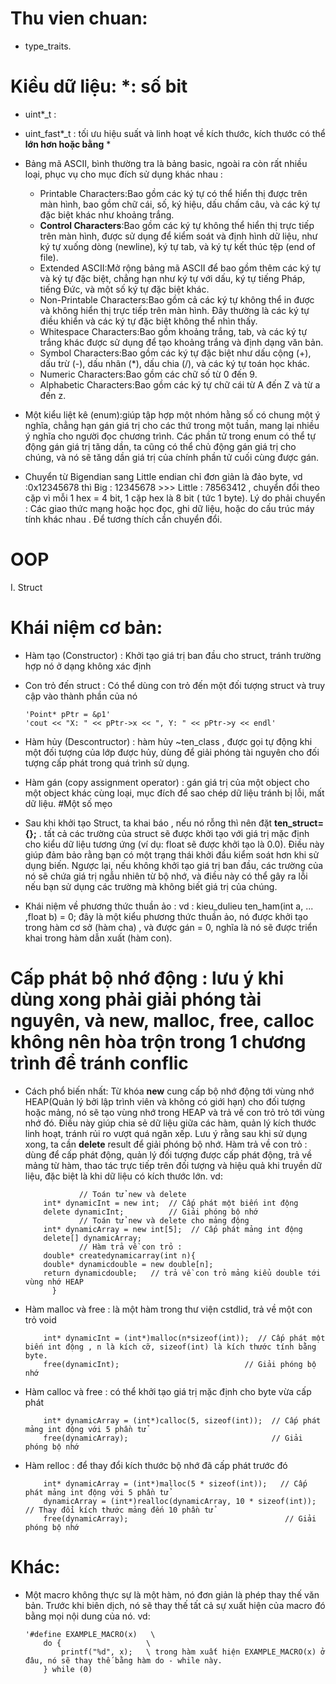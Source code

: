 # Thu vien chuan:
  - type_traits.

# Kiều dữ liệu: *: số bit
  - uint*_t : 
  - uint_fast*_t : tối ưu hiệu suất và linh hoạt về kích thước, kích thước có thể **lớn hơn hoặc bằng** *
  - Bảng mã ASCII, bình thường tra là bảng basic, ngoài ra còn rất nhiều loại, phục vụ cho mục đích sử dụng khác nhau : 
       + Printable Characters:Bao gồm các ký tự có thể hiển thị được trên màn hình, bao gồm chữ cái, số, ký hiệu, dấu chấm câu, và các ký tự đặc biệt khác như khoảng trắng.
       + **Control Characters**:Bao gồm các ký tự không thể hiển thị trực tiếp trên màn hình, được sử dụng để kiểm soát và định hình dữ liệu, như ký tự xuống dòng (newline), ký tự tab, và ký tự kết thúc tệp (end of file).
       + Extended ASCII:Mở rộng bảng mã ASCII để bao gồm thêm các ký tự và ký tự đặc biệt, chẳng hạn như ký tự với dấu, ký tự tiếng Pháp, tiếng Đức, và một số ký tự đặc biệt khác.
       + Non-Printable Characters:Bao gồm cả các ký tự không thể in được và không hiển thị trực tiếp trên màn hình. Đây thường là các ký tự điều khiển và các ký tự đặc biệt không thể nhìn thấy.
       + Whitespace Characters:Bao gồm khoảng trắng, tab, và các ký tự trắng khác được sử dụng để tạo khoảng trắng và định dạng văn bản.
       + Symbol Characters:Bao gồm các ký tự đặc biệt như dấu cộng (+), dấu trừ (-), dấu nhân (*), dấu chia (/), và các ký tự toán học khác.
       + Numeric Characters:Bao gồm các chữ số từ 0 đến 9.
       + Alphabetic Characters:Bao gồm các ký tự chữ cái từ A đến Z và từ a đến z.
   
  - Một kiểu liệt kê (enum):giúp tập hợp một nhóm hằng số có chung một ý nghĩa, chẳng hạn gán giá trị cho các thứ trong một tuần, mang lại nhiều ý nghĩa cho người đọc chương trình. Các phần tử trong enum có thể tự động gán giá trị tăng dần, ta cũng có thể chủ động gán giá trị cho chúng, và nó sẽ tăng dần giá trị của chính phần tử cuối cùng được gán.
  - Chuyển từ Bigendian sang Little endian chỉ đơn giản là đảo byte, vd :0x12345678 thì  Big : 12345678  >>> Little :  78563412  , chuyển đổi theo cặp vì mỗi 1 hex = 4 bit, 1 cặp hex là 8 bit ( tức 1 byte). Lý do phải chuyển : Các giao thức mạng hoặc học đọc, ghi dữ liệu, hoặc do cấu trúc máy tính khác nhau . Để tương thích cần chuyển đổi. 

# OOP
  I. Struct
# Khái niệm cơ bản:
  - Hàm tạo (Constructor) : Khởi tạo giá trị ban đầu cho struct, tránh trường hợp nó ở dạng không xác định
  - Con trỏ đến struct : Có thể dùng con trỏ đến một đối tượng struct và truy cập vào thành phần của nó
    
        'Point* pPtr = &p1'
        'cout << "X: " << pPtr->x << ", Y: " << pPtr->y << endl'
  - Hàm hủy (Descontructor) : hàm hủy ~ten_class , được gọi tự động khi một đối tượng của lớp được hủy, dùng để giải phóng tài nguyên cho đối tượng cấp phát trong quá trình sử dụng.
  - Hàm gán (copy assignment operator) : gán giá trị của một object cho một object khác cùng loại, mục đích để sao chép dữ liệu tránh bị lỗi, mất dữ liệu.
#Một số mẹo 
  - Sau khi khởi tạo Struct, ta khai báo , nếu nó rỗng thì nên đặt **ten_struct={};** .  tất cả các trường của struct sẽ được khởi tạo với giá trị mặc định cho kiểu dữ liệu tương ứng (ví dụ: float sẽ được khởi tạo là 0.0). Điều này giúp đảm bảo rằng bạn có một trạng thái khởi đầu kiểm soát hơn khi sử dụng biến. Ngược lại, nếu không khởi tạo giá trị ban đầu,  các trường của nó sẽ chứa giá trị ngẫu nhiên từ bộ nhớ, và điều này có thể gây ra lỗi nếu bạn sử dụng các trường mà không biết giá trị của chúng.
  - Khái niệm về phương thức thuần ảo : vd : kieu_dulieu ten_ham(int a, ... ,float b) = 0; đây là một kiểu phương thức thuần ảo, nó được khởi tạo trong hàm cơ sở (hàm cha) , và được gán = 0, nghĩa là nó sẽ được triển khai trong hàm dẫn xuất (hàm con).

# Cấp phát bộ nhớ động : lưu ý khi dùng xong phải giải phóng tài nguyên, và new, malloc, free, calloc không nên hòa trộn trong 1 chương trình để tránh conflic
  - Cách phổ biến nhất:  Từ khóa **new** cung cấp bộ nhớ động tới vùng nhớ HEAP(Quản lý bởi lập trình viên và không có giới hạn) cho đối tượng hoặc mảng, nó sẽ tạo vùng nhớ trong HEAP và trả về con trỏ trỏ tới vùng nhớ đó. Điều này giúp chia sẻ dữ liệu giữa các hàm, quản lý kích thước linh hoạt, tránh rủi ro vượt quá ngăn xếp. Lưu ý rằng sau khi sử dụng xong, ta cần **delete** result để giải phóng bộ nhớ. Hàm trả về con trỏ : dùng để cấp phát động, quản lý đối tượng được cấp phát động, trả về mảng từ hàm, thao tác trực tiếp trên đối tượng và hiệu quả khi truyền dữ liệu, đặc biệt là khi dữ liệu có kích thước lớn.  vd:

                    // Toán tử new và delete 
            int* dynamicInt = new int;  // Cấp phát một biến int động
            delete dynamicInt;          // Giải phóng bộ nhớ
                    // Toán tử new và delete cho mảng động 
            int* dynamicArray = new int[5];  // Cấp phát mảng int động
            delete[] dynamicArray;
                    // Hàm trả về con trỏ :
            double* createdynamicarray(int n){
            double* dynamicdouble = new double[n];
            return dynamicdouble;   // trả về con trỏ mảng kiểu double tới vùng nhớ HEAP
              } 
  - Hàm malloc và free : là một hàm trong thư viện cstdlid, trả về một con trỏ void 

            int* dynamicInt = (int*)malloc(n*sizeof(int));  // Cấp phát một biến int động , n là kích cỡ, sizeof(int) là kích thước tính bằng byte.
            free(dynamicInt);                            // Giải phóng bộ nhớ
  - Hàm calloc và free : có thể khởi tạo giá trị mặc định cho byte vừa cấp phát

            int* dynamicArray = (int*)calloc(5, sizeof(int));  // Cấp phát mảng int động với 5 phần tử
            free(dynamicArray);                                // Giải phóng bộ nhớ
  - Hàm relloc : để thay đổi kích thước bộ nhớ đã cấp phát trước đó 

            int* dynamicArray = (int*)malloc(5 * sizeof(int));   // Cấp phát mảng int động với 5 phần tử
            dynamicArray = (int*)realloc(dynamicArray, 10 * sizeof(int));  // Thay đổi kích thước mảng đến 10 phần tử
            free(dynamicArray);                                   // Giải phóng bộ nhớ
# Khác:
  - Một macro không thực sự là một hàm, nó đơn giản là phép thay thế văn bản. Trước khi biên dịch, nó sẽ thay thế tất cả sự xuất hiện của macro đó bằng mọi nội dung của nó. vd:

        '#define EXAMPLE_MACRO(x)   \
            do {                   \
                printf("%d", x);   \ trong hàm xuất hiện EXAMPLE_MACRO(x) ở đâu, nó sẽ thay thế bằng hàm do - while này.
            } while (0)
    
